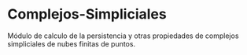 # Complejos-Simpliciales
Módulo de calculo de la persistencia y otras propiedades de complejos simpliciales de nubes finitas de puntos.
